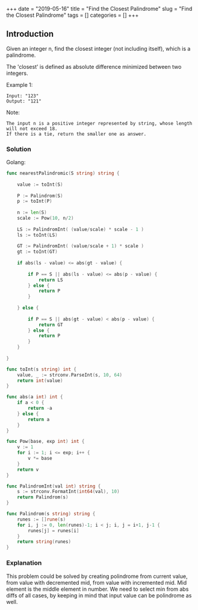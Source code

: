 +++
date = "2019-05-16"
title = "Find the Closest Palindrome"
slug = "Find the Closest Palindrome"
tags = []
categories = []
+++

## Introduction

Given an integer n, find the closest integer (not including itself), which is a palindrome.

The 'closest' is defined as absolute difference minimized between two integers.

Example 1:
```
Input: "123"
Output: "121"
```
Note:
```
The input n is a positive integer represented by string, whose length will not exceed 18.
If there is a tie, return the smaller one as answer.
```

### Solution

Golang:
``` go
func nearestPalindromic(S string) string {
    
    value := toInt(S)
    
    P := Palindrom(S)
    p := toInt(P)
    
    n := len(S)
    scale := Pow(10, n/2)
    
    LS := PalindromInt( (value/scale) * scale - 1 )
    ls := toInt(LS)
    
    GT := PalindromInt( (value/scale + 1) * scale )
    gt := toInt(GT)
    
    if abs(ls - value) <= abs(gt - value) {
  
        if P == S || abs(ls - value) <= abs(p - value) {
            return LS
        } else {
            return P
        }
        
    } else {
        
        if P == S || abs(gt - value) < abs(p - value) {
            return GT
        } else {
            return P
        }
    }
    
}

func toInt(s string) int {
    value, _ := strconv.ParseInt(s, 10, 64)
    return int(value)
}

func abs(a int) int {
    if a < 0 {
        return -a
    } else {
        return a
    }
}

func Pow(base, exp int) int {
    v := 1
    for i := 1; i <= exp; i++ {
        v *= base
    }
    return v
}

func PalindromInt(val int) string {
    s := strconv.FormatInt(int64(val), 10)
    return Palindrom(s)
}

func Palindrom(s string) string {
    runes := []rune(s)
    for i, j := 0, len(runes)-1; i < j; i, j = i+1, j-1 {
        runes[j] = runes[i]
    }
    return string(runes)
}
```

### Explanation

This problem could be solved by creating polindrome from current value, from value with decremented mid, from value with incremented mid. Mid element is the middle element in number.
We need to select min from abs diffs of all cases, by keeping in mind that input value can be polindrome as well.

